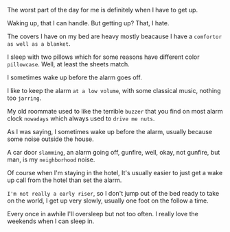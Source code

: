 The worst part of the day for me is definitely when I have to get up.

Waking up, that I can handle. But getting up? That, I hate.

The covers I have on my bed are heavy mostly beacause I have a `comfortor as well as a blanket`.

I sleep with two pillows which for some reasons have different color `pillowcase`. Well, at least the sheets match.

I sometimes wake up before the alarm goes off.

I like to keep the alarm `at a low volume`, with some classical music, nothing too `jarring`.

My old roommate used to like the terrible `buzzer` that you find on most alarm clock `nowadays` which always used to `drive me nuts`.

As I was saying, I sometimes wake up before the alarm, usually because some noise outside the house. 

A car door `slamming`, an alarm going off, gunfire, well, okay, not gunfire, but man, is my `neighborhood` noise.

Of course when I'm staying in the hotel, It's usually easier to just get a wake up call from the hotel than set the alarm. 

`I'm not really a early riser`, so I don't jump out of the bed ready to take on the world, I get up very slowly, usually one foot on the follow a time.

Every once in awhile I'll oversleep but not too often. I really love the weekends when I can sleep in.
